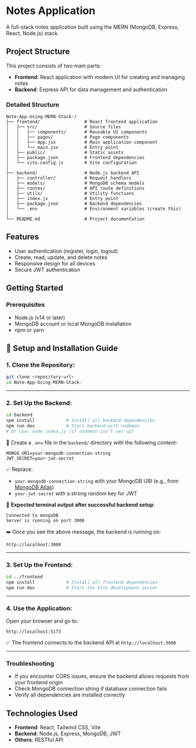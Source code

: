# Notes Application

A full-stack notes application built using the MERN (MongoDB, Express, React, Node.js) stack.

## Project Structure

This project consists of two main parts:
- **Frontend**: React application with modern UI for creating and managing notes
- **Backend**: Express API for data management and authentication

### Detailed Structure

```
Note-App-Using-MERN-Stack-/
├── frontend/                 # React frontend application
│   ├── src/                  # Source files
│   │   ├── components/       # Reusable UI components
│   │   ├── pages/            # Page components
│   │   ├── App.jsx           # Main application component
│   │   └── main.jsx          # Entry point
│   ├── public/               # Static assets
│   ├── package.json          # Frontend dependencies
│   └── vite.config.js        # Vite configuration
│
├── backend/                  # Node.js backend API
│   ├── controller/           # Request handlers
│   ├── models/               # MongoDB schema models
│   ├── routes/               # API route definitions
│   ├── utils/                # Utility functions
│   ├── index.js              # Entry point
│   ├── package.json          # Backend dependencies
│   └── .env                  # Environment variables (create this)
│
└── README.md                 # Project documentation
```

## Features

- User authentication (register, login, logout)
- Create, read, update, and delete notes
- Responsive design for all devices
- Secure JWT authentication

## Getting Started

### Prerequisites

- Node.js (v14 or later)
- MongoDB account or local MongoDB installation
- npm or yarn

## 🚀 Setup and Installation Guide

### 1. Clone the Repository:
```bash
git clone <repository-url>
cd Note-App-Using-MERN-Stack-
```
---

### 2. Set Up the Backend:
```bash
cd backend
npm install            # Install all backend dependencies
npm run dev            # Start backend with nodemon
# Or use: node index.js (if nodemon isn't set up)
```

📄 Create a `.env` file in the `backend/` directory with the following content:
```env
MONGO_URI=your-mongodb-connection-string
JWT_SECRET=your-jwt-secret
```

✅ Replace:
- `your-mongodb-connection-string` with your MongoDB URI (e.g., from [MongoDB Atlas](https://www.mongodb.com/cloud/atlas))
- `your-jwt-secret` with a strong random key for JWT

📢 **Expected terminal output after successful backend setup**:
```
Connected to mongoDB
Server is running on port 3000
```

➡️ Once you see the above message, the backend is running on:  
```
http://localhost:3000
```
---

### 3. Set Up the Frontend:
```bash
cd ../frontend
npm install            # Install all frontend dependencies
npm run dev            # Start the Vite development server
```

---

### 4. Use the Application:
Open your browser and go to:

```
http://localhost:5173
```

✅ The frontend connects to the backend API at `http://localhost:3000`

---


### Troubleshooting

- If you encounter CORS issues, ensure the backend allows requests from your frontend origin
- Check MongoDB connection string if database connection fails
- Verify all dependencies are installed correctly

## Technologies Used

- **Frontend**: React, Tailwind CSS, Vite
- **Backend**: Node.js, Express, MongoDB, JWT
- **Others**: RESTful API
